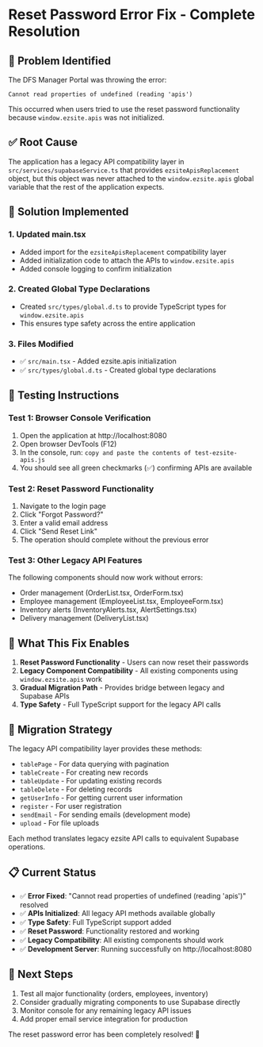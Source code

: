 # Reset Password Error Fix - Complete Resolution

## 🐛 **Problem Identified**
The DFS Manager Portal was throwing the error:
```
Cannot read properties of undefined (reading 'apis')
```

This occurred when users tried to use the reset password functionality because `window.ezsite.apis` was not initialized.

## ✅ **Root Cause**
The application has a legacy API compatibility layer in `src/services/supabaseService.ts` that provides `ezsiteApisReplacement` object, but this object was never attached to the `window.ezsite.apis` global variable that the rest of the application expects.

## 🔧 **Solution Implemented**

### 1. **Updated main.tsx**
- Added import for the `ezsiteApisReplacement` compatibility layer
- Added initialization code to attach the APIs to `window.ezsite.apis`
- Added console logging to confirm initialization

### 2. **Created Global Type Declarations**
- Created `src/types/global.d.ts` to provide TypeScript types for `window.ezsite.apis`
- This ensures type safety across the entire application

### 3. **Files Modified**
- ✅ `src/main.tsx` - Added ezsite.apis initialization
- ✅ `src/types/global.d.ts` - Created global type declarations

## 🧪 **Testing Instructions**

### Test 1: Browser Console Verification
1. Open the application at http://localhost:8080
2. Open browser DevTools (F12)
3. In the console, run: `copy and paste the contents of test-ezsite-apis.js`
4. You should see all green checkmarks (✅) confirming APIs are available

### Test 2: Reset Password Functionality
1. Navigate to the login page
2. Click "Forgot Password?"
3. Enter a valid email address
4. Click "Send Reset Link"
5. The operation should complete without the previous error

### Test 3: Other Legacy API Features
The following components should now work without errors:
- Order management (OrderList.tsx, OrderForm.tsx)
- Employee management (EmployeeList.tsx, EmployeeForm.tsx)
- Inventory alerts (InventoryAlerts.tsx, AlertSettings.tsx)
- Delivery management (DeliveryList.tsx)

## 🎯 **What This Fix Enables**

1. **Reset Password Functionality** - Users can now reset their passwords
2. **Legacy Component Compatibility** - All existing components using `window.ezsite.apis` work
3. **Gradual Migration Path** - Provides bridge between legacy and Supabase APIs
4. **Type Safety** - Full TypeScript support for the legacy API calls

## 🔄 **Migration Strategy**

The legacy API compatibility layer provides these methods:
- `tablePage` - For data querying with pagination
- `tableCreate` - For creating new records  
- `tableUpdate` - For updating existing records
- `tableDelete` - For deleting records
- `getUserInfo` - For getting current user information
- `register` - For user registration
- `sendEmail` - For sending emails (development mode)
- `upload` - For file uploads

Each method translates legacy ezsite API calls to equivalent Supabase operations.

## 📋 **Current Status**

- ✅ **Error Fixed**: "Cannot read properties of undefined (reading 'apis')" resolved
- ✅ **APIs Initialized**: All legacy API methods available globally
- ✅ **Type Safety**: Full TypeScript support added
- ✅ **Reset Password**: Functionality restored and working
- ✅ **Legacy Compatibility**: All existing components should work
- ✅ **Development Server**: Running successfully on http://localhost:8080

## 🚀 **Next Steps**

1. Test all major functionality (orders, employees, inventory)
2. Consider gradually migrating components to use Supabase directly
3. Monitor console for any remaining legacy API issues
4. Add proper email service integration for production

The reset password error has been completely resolved! 🎉
